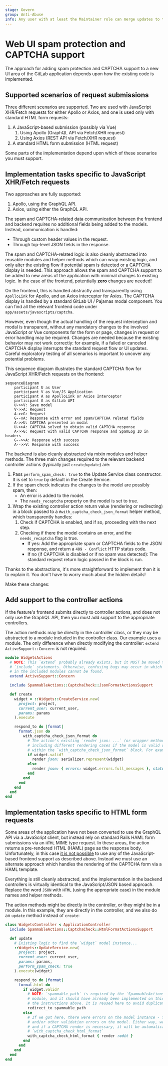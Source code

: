 ```yaml
---
stage: Govern
group: Anti-Abuse
info: Any user with at least the Maintainer role can merge updates to this content. For details, see https://docs.gitlab.com/ee/development/development_processes.html#development-guidelines-review.
---
```


# Web UI spam protection and CAPTCHA support

The approach for adding spam protection and CAPTCHA support to a new UI area of the GitLab application
depends upon how the existing code is implemented.

## Supported scenarios of request submissions

Three different scenarios are supported. Two are used with JavaScript XHR/Fetch requests
for either Apollo or Axios, and one is used only with standard HTML form requests:

1. A JavaScript-based submission (possibly via Vue)
   1. Using Apollo (GraphQL API via Fetch/XHR request)
   1. Using Axios (REST API via Fetch/XHR request)
1. A standard HTML form submission (HTML request)

Some parts of the implementation depend upon which of these scenarios you must support.

## Implementation tasks specific to JavaScript XHR/Fetch requests

Two approaches are fully supported:

1. Apollo, using the GraphQL API.
1. Axios, using either the GraphQL API.

The spam and CAPTCHA-related data communication between the frontend and backend requires no
additional fields being added to the models. Instead, communication is handled:

- Through custom header values in the request.
- Through top-level JSON fields in the response.

The spam and CAPTCHA-related logic is also cleanly abstracted into reusable modules and helper methods
which can wrap existing logic, and only alter the existing flow if potential spam
is detected or a CAPTCHA display is needed. This approach allows the spam and CAPTCHA
support to be added to new areas of the application with minimal changes to
existing logic. In the case of the frontend, potentially **zero** changes are needed!

On the frontend, this is handled abstractly and transparently using `ApolloLink` for Apollo, and an
Axios interceptor for Axios. The CAPTCHA display is handled by a standard GitLab UI / Pajamas modal
component. You can find all the relevant frontend code under `app/assets/javascripts/captcha`.

However, even though the actual handling of the request interception and
modal is transparent, without any mandatory changes to the involved JavaScript or Vue components
for the form or page, changes in request or error handling may be required. Changes are needed
because the existing behavior may not work correctly: for example, if a failed or canceled
CAPTCHA display interrupts the standard request flow or UI updates.
Careful exploratory testing of all scenarios is important to uncover any potential
problems.

This sequence diagram illustrates the standard CAPTCHA flow for JavaScript XHR/Fetch requests
on the frontend:

```mermaid
sequenceDiagram
    participant U as User
    participant V as Vue/JS Application
    participant A as ApolloLink or Axios Interceptor
    participant G as GitLab API
    U->>V: Save model
    V->>A: Request
    A->>G: Request
    G--xA: Response with error and spam/CAPTCHA related fields
    A->>U: CAPTCHA presented in modal
    U->>A: CAPTCHA solved to obtain valid CAPTCHA response
    A->>G: Request with valid CAPTCHA response and SpamLog ID in headers
    G-->>A: Response with success
    A-->>V: Response with success
```

The backend is also cleanly abstracted via mixin modules and helper methods. The three main
changes required to the relevant backend controller actions (typically just `create`/`update`) are:

1. Pass `perform_spam_check: true` to the Update Service class constructor.
   It is set to `true` by default in the Create Service.
1. If the spam check indicates the changes to the model are possibly spam, then:
   - An error is added to the model.
   - The `needs_recaptcha` property on the model is set to true.
1. Wrap the existing controller action return value (rendering or redirecting) in a block passed to
   a `#with_captcha_check_json_format` helper method, which transparently handles:
   1. Check if CAPTCHA is enabled, and if so, proceeding with the next step.
   1. Checking if there the model contains an error, and the `needs_recaptcha` flag is true.
      - If yes: Add the appropriate spam or CAPTCHA fields to the JSON response, and return
        a `409 - Conflict` HTTP status code.
      - If no (if CAPTCHA is disabled or if no spam was detected): The standard request return
        logic passed in the block is run.

Thanks to the abstractions, it's more straightforward to implement than it is to explain it.
You don't have to worry much about the hidden details!

Make these changes:

## Add support to the controller actions

If the feature's frontend submits directly to controller actions, and does not only use the GraphQL
API, then you must add support to the appropriate controllers.

The action methods may be directly in the controller class, or they may be abstracted
to a module included in the controller class. Our example uses a module. The
only difference when directly modifying the controller:
`extend ActiveSupport::Concern` is not required.

```ruby
module WidgetsActions
  # NOTE: This `extend` probably already exists, but it MUST be moved to occur BEFORE all
  # `include` statements. Otherwise, confusing bugs may occur in which the methods
  # in the included modules cannot be found.
  extend ActiveSupport::Concern

  include SpammableActions::CaptchaCheck::JsonFormatActionsSupport

  def create
    widget = ::Widgets::CreateService.new(
      project: project,
      current_user: current_user,
      params: params
    ).execute

    respond_to do |format|
      format.json do
        with_captcha_check_json_format do
          # The action's existing `render json: ...` (or wrapper method) and related logic. Possibly
          # including different rendering cases if the model is valid or not. It's all wrapped here
          # within the `with_captcha_check_json_format` block. For example:
          if widget.valid?
            render json: serializer.represent(widget)
          else
            render json: { errors: widget.errors.full_messages }, status: :unprocessable_entity
          end
        end
      end
    end
  end
end
```

## Implementation tasks specific to HTML form requests

Some areas of the application have not been converted to use the GraphQL API via
a JavaScript client, but instead rely on standard Rails HAML form submissions via an
`HTML` MIME type request. In these areas, the action returns a pre-rendered HTML (HAML) page
as the response body. Unfortunately, in this case
[it is not possible](https://gitlab.com/gitlab-org/gitlab/-/merge_requests/66427#note_636989204)
to use any of the JavaScript-based frontend support as described above. Instead we must use an
alternate approach which handles the rendering of the CAPTCHA form via a HAML template.

Everything is still cleanly abstracted, and the implementation in the backend
controllers is virtually identical to the JavaScript/JSON based approach. Replace the
word `JSON` with `HTML` (using the appropriate case) in the module names and helper methods.

The action methods might be directly in the controller, or they
might be in a module. In this example, they are directly in the
controller, and we also do an `update` method instead of `create`:

```ruby
class WidgetsController < ApplicationController
  include SpammableActions::CaptchaCheck::HtmlFormatActionsSupport

  def update
    # Existing logic to find the `widget` model instance...
    ::Widgets::UpdateService.new(
      project: project,
      current_user: current_user,
      params: params,
      perform_spam_check: true
    ).execute(widget)

    respond_to do |format|
      format.html do
        if widget.valid?
          # NOTE: `spammable_path` is required by the `SpammableActions::AkismetMarkAsSpamAction`
          # module, and it should have already been implemented on this controller according to
          # the instructions above. It is reused here to avoid duplicating the route helper call.
          redirect_to spammable_path
        else
          # If we got here, there were errors on the model instance - from a failed spam check
          # and/or other validation errors on the model. Either way, we'll re-render the form,
          # and if a CAPTCHA render is necessary, it will be automatically handled by
          # `with_captcha_check_html_format`
          with_captcha_check_html_format { render :edit }
        end
      end
    end
  end
end
```
